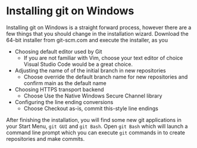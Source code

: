 # Installing git on Windows

Installing git on Windows is a straight forward process, however there are a few things that you should change in the installation wizard. Download the 64-bit installer from git-scm.com and execute the installer, as you 

- Choosing default editor used by Git
  - If you are not familiar with Vim, choose your text editor of choice Visual Studio Code would be a great choice.
- Adjusting the name of of the initial branch in new repositories
  - Choose override the default branch name for new repositories and confirm main as the default name
- Choosing HTTPS transport backend
  - Choose Use the Native Windows Secure Channel library
- Configuring the line ending conversions
  - Choose Checkout as-is, commit this-style line endings

After finishing the installation, you will find some new git applications in your Start Menu, `git GUI` and `git Bash`. Open `git Bash` which will launch a command line prompt which you can execute `git` commands in to create repositories and make commits.